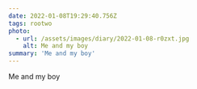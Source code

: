 ```yaml
---
date: 2022-01-08T19:29:40.756Z
tags: rootwo
photo:
  - url: /assets/images/diary/2022-01-08-r0zxt.jpg
    alt: Me and my boy
summary: 'Me and my boy'
---
```

Me and my boy
